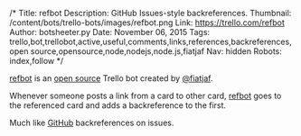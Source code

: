 /*
Title: refbot
Description: GitHub Issues-style backreferences.
Thumbnail: /content/bots/trello-bots/images/refbot.png
Link: https://trello.com/refbot
Author: botsheeter.py
Date: November 06, 2015
Tags: trello,bot,trellobot,active,useful,comments,links,references,backreferences,open source,opensource,node,nodejs,node.js,fiatjaf
Nav: hidden
Robots: index,follow
*/

[refbot](https://trello.com/refbot) is an [open source](https://github.com/websitesfortrello/refbot) Trello bot created by [@fiatjaf](https://twitter.com/fiatjaf). 

Whenever someone posts a link from a card to other card, [refbot](https://trello.com/refbot) goes to the referenced card and adds a backreference to the first.

Much like [GitHub](https://github.com/) backreferences on issues.
